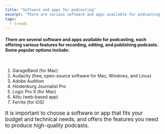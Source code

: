 ```yaml
---
title: "Software and apps for podcasting"
excerpt: "There are various software and apps available for podcasting each with its own set of features and benefits."
tags:
  - trends
---
```


#### There are several software and apps available for podcasting, each offering various features for recording, editing, and publishing podcasts. Some popular options include:

<br>

1. GarageBand (for Mac)
1. Audacity (free, open-source software for Mac, Windows, and Linux)
1. Adobe Audition
1. Hindenburg Journalist Pro
1. Logic Pro X (for Mac)
1. Alitu (web-based app)
1. Ferrite (for iOS)

<p style="font-size:17px"> It is important to choose a software or app that fits your budget and technical needs, and offers the features you need to produce high-quality podcasts.</p>
